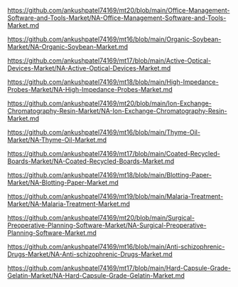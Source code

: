 <p><a href="https://github.com/ankushpatel74169/mt20/blob/main/Office-Management-Software-and-Tools-Market/NA-Office-Management-Software-and-Tools-Market.md">https://github.com/ankushpatel74169/mt20/blob/main/Office-Management-Software-and-Tools-Market/NA-Office-Management-Software-and-Tools-Market.md</a></p><p><a href="https://github.com/ankushpatel74169/mt16/blob/main/Organic-Soybean-Market/NA-Organic-Soybean-Market.md">https://github.com/ankushpatel74169/mt16/blob/main/Organic-Soybean-Market/NA-Organic-Soybean-Market.md</a></p><p><a href="https://github.com/ankushpatel74169/mt17/blob/main/Active-Optical-Devices-Market/NA-Active-Optical-Devices-Market.md">https://github.com/ankushpatel74169/mt17/blob/main/Active-Optical-Devices-Market/NA-Active-Optical-Devices-Market.md</a></p><p><a href="https://github.com/ankushpatel74169/mt18/blob/main/High-Impedance-Probes-Market/NA-High-Impedance-Probes-Market.md">https://github.com/ankushpatel74169/mt18/blob/main/High-Impedance-Probes-Market/NA-High-Impedance-Probes-Market.md</a></p><p><a href="https://github.com/ankushpatel74169/mt20/blob/main/Ion-Exchange-Chromatography-Resin-Market/NA-Ion-Exchange-Chromatography-Resin-Market.md">https://github.com/ankushpatel74169/mt20/blob/main/Ion-Exchange-Chromatography-Resin-Market/NA-Ion-Exchange-Chromatography-Resin-Market.md</a></p><p><a href="https://github.com/ankushpatel74169/mt16/blob/main/Thyme-Oil-Market/NA-Thyme-Oil-Market.md">https://github.com/ankushpatel74169/mt16/blob/main/Thyme-Oil-Market/NA-Thyme-Oil-Market.md</a></p><p><a href="https://github.com/ankushpatel74169/mt17/blob/main/Coated-Recycled-Boards-Market/NA-Coated-Recycled-Boards-Market.md">https://github.com/ankushpatel74169/mt17/blob/main/Coated-Recycled-Boards-Market/NA-Coated-Recycled-Boards-Market.md</a></p><p><a href="https://github.com/ankushpatel74169/mt18/blob/main/Blotting-Paper-Market/NA-Blotting-Paper-Market.md">https://github.com/ankushpatel74169/mt18/blob/main/Blotting-Paper-Market/NA-Blotting-Paper-Market.md</a></p><p><a href="https://github.com/ankushpatel74169/mt19/blob/main/Malaria-Treatment-Market/NA-Malaria-Treatment-Market.md">https://github.com/ankushpatel74169/mt19/blob/main/Malaria-Treatment-Market/NA-Malaria-Treatment-Market.md</a></p><p><a href="https://github.com/ankushpatel74169/mt20/blob/main/Surgical-Preoperative-Planning-Software-Market/NA-Surgical-Preoperative-Planning-Software-Market.md">https://github.com/ankushpatel74169/mt20/blob/main/Surgical-Preoperative-Planning-Software-Market/NA-Surgical-Preoperative-Planning-Software-Market.md</a></p><p><a href="https://github.com/ankushpatel74169/mt16/blob/main/Anti-schizophrenic-Drugs-Market/NA-Anti-schizophrenic-Drugs-Market.md">https://github.com/ankushpatel74169/mt16/blob/main/Anti-schizophrenic-Drugs-Market/NA-Anti-schizophrenic-Drugs-Market.md</a></p><p><a href="https://github.com/ankushpatel74169/mt17/blob/main/Hard-Capsule-Grade-Gelatin-Market/NA-Hard-Capsule-Grade-Gelatin-Market.md">https://github.com/ankushpatel74169/mt17/blob/main/Hard-Capsule-Grade-Gelatin-Market/NA-Hard-Capsule-Grade-Gelatin-Market.md</a></p>
